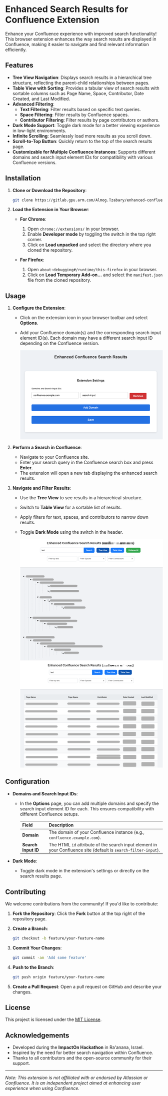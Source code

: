 # Enhanced Search Results for Confluence Extension

Enhance your Confluence experience with improved search functionality! This browser extension enhances the way search results are displayed in Confluence, making it easier to navigate and find relevant information efficiently.

## Features

- **Tree View Navigation**: Displays search results in a hierarchical tree structure, reflecting the parent-child relationships between pages.
- **Table View with Sorting**: Provides a tabular view of search results with sortable columns such as Page Name, Space, Contributor, Date Created, and Last Modified.
- **Advanced Filtering**:
  - **Text Filtering**: Filter results based on specific text queries.
  - **Space Filtering**: Filter results by Confluence spaces.
  - **Contributor Filtering**: Filter results by page contributors or authors.
- **Dark Mode Support**: Toggle dark mode for a better viewing experience in low-light environments.
- **Infinite Scrolling**: Seamlessly load more results as you scroll down.
- **Scroll-to-Top Button**: Quickly return to the top of the search results page.
- **Customizable for Multiple Confluence Instances**: Supports different domains and search input element IDs for compatibility with various Confluence versions.

## Installation

1. **Clone or Download the Repository**:

   ```bash
   git clone https://gitlab.gpu.arm.com/Almog.Tzabary/enhanced-confluence-search-results.git
   ```

2. **Load the Extension in Your Browser**:

   - **For Chrome**:
     1. Open `chrome://extensions/` in your browser.
     2. Enable **Developer mode** by toggling the switch in the top right corner.
     3. Click on **Load unpacked** and select the directory where you cloned the repository.

   - **For Firefox**:
     1. Open `about:debugging#/runtime/this-firefox` in your browser.
     2. Click on **Load Temporary Add-on...** and select the `manifest.json` file from the cloned repository.

## Usage

1. **Configure the Extension**:

   - Click on the extension icon in your browser toolbar and select **Options**.
   - Add your Confluence domain(s) and the corresponding search input element ID(s). Each domain may have a different search input ID depending on the Confluence version.

     ![Settings Page](images/settings.png)

2. **Perform a Search in Confluence**:

   - Navigate to your Confluence site.
   - Enter your search query in the Confluence search box and press **Enter**.
   - The extension will open a new tab displaying the enhanced search results.

3. **Navigate and Filter Results**:

   - Use the **Tree View** to see results in a hierarchical structure.
   - Switch to **Table View** for a sortable list of results.
   - Apply filters for text, spaces, and contributors to narrow down results.
   - Toggle **Dark Mode** using the switch in the header.

     ![Tree View](images/tree-view.png)
     ![Table View](images/table-view.png)

## Configuration

- **Domains and Search Input IDs**:

  - In the **Options** page, you can add multiple domains and specify the search input element ID for each. This ensures compatibility with different Confluence setups.

    | Field                | Description                                              |
    | -------------------- | -------------------------------------------------------- |
    | **Domain**           | The domain of your Confluence instance (e.g., `confluence.example.com`). |
    | **Search Input ID**  | The HTML `id` attribute of the search input element in your Confluence site (default is `search-filter-input`). |

- **Dark Mode**:

  - Toggle dark mode in the extension's settings or directly on the search results page.

## Contributing

We welcome contributions from the community! If you'd like to contribute:

1. **Fork the Repository**: Click the **Fork** button at the top right of the repository page.

2. **Create a Branch**:

   ```bash
   git checkout -b feature/your-feature-name
   ```

3. **Commit Your Changes**:

   ```bash
   git commit -am 'Add some feature'
   ```

4. **Push to the Branch**:

   ```bash
   git push origin feature/your-feature-name
   ```

5. **Create a Pull Request**: Open a pull request on GitHub and describe your changes.

## License

This project is licensed under the [MIT License](LICENSE).

## Acknowledgements

- Developed during the **ImpactOn Hackathon** in Ra'anana, Israel.
- Inspired by the need for better search navigation within Confluence.
- Thanks to all contributors and the open-source community for their support.

---

*Note: This extension is not affiliated with or endorsed by Atlassian or Confluence. It is an independent project aimed at enhancing user experience when using Confluence.*